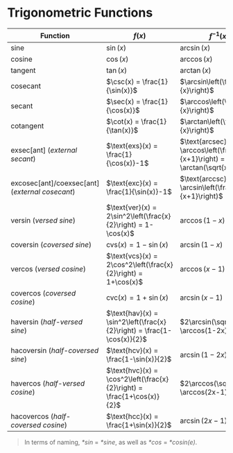 # Trigonometric Functions

| Function | $f(x)$ | $f^{-1}(x)$ |
|--|--|--|
| sine | $\sin(x)$ | $\arcsin(x)$ |
| cosine | $\cos(x)$ | $\arccos(x)$ |
| tangent | $\tan(x)$ | $\arctan(x)$ |
| cosecant | $\csc(x) = \frac{1}{\sin(x)}$ | $\arcsin\left(\frac{1}{x}\right)$ |
| secant | $\sec(x) = \frac{1}{\cos(x)}$  | $\arccos\left(\frac{1}{x}\right)$ |
| cotangent | $\cot(x) = \frac{1}{\tan(x)}$ | $\arctan\left(\frac{1}{x}\right)$ |
| exsec[ant] (_external secant_) | $\text{exs}(x) = \frac{1}{\cos(x)}-1$ | $\text{arcsec}(x+1) = \arccos\left(\frac{1}{x+1}\right) = \arctan(\sqrt{x^2+2x})$ | 
| excosec[ant]/coexsec[ant] (_external cosecant_) | $\text{exc}(x) = \frac{1}{\sin(x)}-1$ | $\text{arccsc}(x+1) = \arcsin\left(\frac{1}{x+1}\right)$ |
| versin (_versed sine_) | $\text{ver}(x) = 2\sin^2\left(\frac{x}{2}\right) = 1-\cos(x)$ | $\arccos(1-x)$ |
| coversin (_coversed sine_) | $\text{cvs}(x) = 1-\sin(x)$ | $\arcsin(1-x)$ |
| vercos (_versed cosine_) | $\text{vcs}(x) = 2\cos^2\left(\frac{x}{2}\right) = 1+\cos(x)$ | $\arccos(x-1)$ |
| covercos (_coversed cosine_) | $\text{cvc}(x) = 1+\sin(x)$ | $\arcsin(x-1)$ |
| haversin (_half-versed sine_) | $\text{hav}(x) = \sin^2\left(\frac{x}{2}\right) = \frac{1-\cos(x)}{2}$ | $2\arcsin(\sqrt{x}) = \arccos(1-2x)$ |
| hacoversin (_half-coversed sine_) | $\text{hcv}(x) = \frac{1-\sin(x)}{2}$ | $\arcsin(1-2x)$ |
| havercos (_half-versed cosine_) | $\text{hvc}(x) = \cos^2\left(\frac{x}{2}\right) = \frac{1+\cos(x)}{2}$ | $2\arccos(\sqrt{x}) = \arccos(2x-1)$ |
| hacovercos (_half-coversed cosine_) | $\text{hcc}(x) = \frac{1+\sin(x)}{2}$ | $\arcsin(2x-1)$ |

> In terms of naming, _*sin_ = _*sine_, as well as _*cos_ = _*cosin(e)_.

